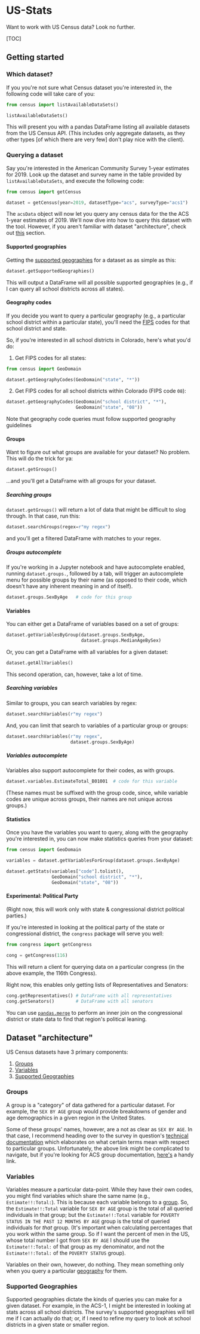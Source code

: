 # US-Stats

Want to work with US Census data? Look no further.

[TOC]

## Getting started

### Which dataset?

If you you're not sure what Census dataset you're interested in, the following code will take care of you:

```python
from census import listAvailableDataSets()

listAvailableDataSets()
```

This will present you with a pandas DataFrame listing all available datasets from the US Census API. (This includes only aggregate datasets, as they other types [of which there are very few] don't play nice with the client).

### Querying a dataset

Say you're interested in the American Community Survey 1-year estimates for 2019. Look up the dataset and survey name in the table provided by `listAvailableDataSets`, and execute the following code:

```python
from census import getCensus

dataset = getCensus(year=2019, datasetType="acs", surveyType="acs1")
```

The `acsData` object will now let you query any census data for the the ACS 1-year estimates of 2019. We'll now dive into how to query this dataset with the tool. However, if you aren't familiar with dataset "architecture", check out [this](#dataset-architecture) section.

#### Supported geographies

Getting the [supported geographies](#supported-geographies) for a dataset as as simple as this:

```python
dataset.getSupportedGeographies()
```

This will output a DataFrame will all possible supported geographies (e.g., if I can query all school districts across all states).

#### Geography codes

If you decide you want to query a particular geography (e.g., a particular school district within a particular state), you'll need the [FIPS](https://en.wikipedia.org/wiki/Federal_Information_Processing_Standard_state_code#FIPS_state_codes) codes for that school district and state.

So, if you're interested in all school districts in Colorado, here's what you'd do:

1. Get FIPS codes for all states:

```python
from census import GeoDomain

dataset.getGeographyCodes(GeoDomain("state", "*"))
```

2. Get FIPS codes for all school districts within Colorado (FIPS code `08`):

```python
dataset.getGeographyCodes(GeoDomain("school district", "*"),
                          GeoDomain("state", "08"))
```

Note that geography code queries must follow supported geography guidelines

#### Groups

Want to figure out what groups are available for your dataset? No problem. This will do the trick for ya:

```python
dataset.getGroups()
```

...and you'll get a DataFrame with all groups for your dataset.

##### Searching groups

`dataset.getGroups()` will return a lot of data that might be difficult to slog through. In that case, run this:

```python
dataset.searchGroups(regex=r"my regex")
```

and you'll get a filtered DataFrame with matches to your regex.

##### Groups autocomplete

If you're working in a Jupyter notebook and have autocomplete enabled, running `dataset.groups.`, followed by a tab, will trigger an autocomplete menu for possible groups by their name (as opposed to their code, which doesn't have any inherent meaning in and of itself).

```python
dataset.groups.SexByAge   # code for this group
```

#### Variables

You can either get a DataFrame of variables based on a set of groups:

```python
dataset.getVariablesByGroup(dataset.groups.SexByAge,
                            dataset.groups.MedianAgeBySex)
```

Or, you can get a DataFrame with all variables for a given dataset:

```python
dataset.getAllVariables()
```

This second operation, can, however, take a lot of time.

##### Searching variables

Similar to groups, you can search variables by regex:

```python
dataset.searchVariables(r"my regex")
```

And, you can limit that search to variables of a particular group or groups:

```python
dataset.searchVariables(r"my regex",
                        dataset.groups.SexByAge)
```

##### Variables autocomplete

Variables also support autocomplete for their codes, as with groups.

```python
dataset.variables.EstimateTotal_B01001  # code for this variable
```

(These names must be suffixed with the group code, since, while variable codes are unique across groups, their names are not unique across groups.)

#### Statistics

Once you have the variables you want to query, along with the geography you're interested in, you can now make statistics queries from your dataset:

```python
from census import GeoDomain

variables = dataset.getVariablesForGroup(dataset.groups.SexByAge)

dataset.getStats(variables["code"].tolist(),
                 GeoDomain("school district", "*"),
                 GeoDomain("state", "08"))
```

#### Experimental: Political Party

(Right now, this will work only with state & congressional district political parties.)

If you're interested in looking at the political party of the state or congressional district, the `congress` package will serve you well:

```python
from congress import getCongress

cong = getCongress(116)
```

This will return a client for querying data on a particular congress (in the above example, the 116th Congress).

Right now, this enables only getting lists of Representatives and Senators:

```python
cong.getRepresentatives() # DataFrame with all representatives
cong.getSenators()        # DataFrame with all senators
```

You can use [`pandas.merge`](https://pandas.pydata.org/pandas-docs/stable/reference/api/pandas.DataFrame.merge.html) to perform an inner join on the congressional district or state data to find that region's political leaning.

## Dataset "architecture"

US Census datasets have 3 primary components:

1.  [Groups](#groups)
2.  [Variables](#variables)
3.  [Supported Geographies](#supported-geographies)

### Groups

A group is a "category" of data gathered for a particular dataset. For example, the `SEX BY AGE` group would provide breakdowns of gender and age demographics in a given region in the United States.

Some of these groups' names, however, are a not as clear as `SEX BY AGE`. In that case, I recommend heading over to the survey in question's [technical documentation](https://www2.census.gov/programs-surveys/) which elaborates on what certain terms mean with respect to particular groups. Unfortunately, the above link might be complicated to navigate, but if you're looking for ACS group documentation, [here's](https://www2.census.gov/programs-surveys/acs/tech_docs/subject_definitions/2019_ACSSubjectDefinitions.pdf) a handy link.

### Variables

Variables measure a particular data-point. While they have their own codes, you might find variables which share the same name (e.g., `Estimate!!:Total:`). This is because each variable belongs to a [group](#group). So, the `Estimate!!:Total` variable for `SEX BY AGE` group is the total of all queried individuals in that group; but the `Estimate!!:Total` variable for `POVERTY STATUS IN THE PAST 12 MONTHS BY AGE` group is the total of queried individuals for _that_ group. (It's important when calculating percentages that you work within the same group. So if I want the percent of men in the US, whose total number I got from `SEX BY AGE` I should use the `Estimate!!:Total:` of that group as my denominator, and not the `Estimate!!:Total:` of the `POVERTY STATUS` group).

Variables on their own, however, do nothing. They mean something only when you query a particular [geography](#supported-geographies) for them.

### Supported Geographies

Supported geographies dictate the kinds of queries you can make for a given dataset. For example, in the ACS-1, I might be interested in looking at stats across all school districts. The survey's supported geographies will tell me if I can actually do that; or, if I need to refine my query to look at school districts in a given state or smaller region.
